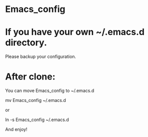 Emacs_config
========

If you have your own ~/.emacs.d directory.
========

Please backup your configuration.

After clone:
========

You can move Emacs_config to ~/.emacs.d

mv Emacs_config ~/.emacs.d

or

ln -s Emacs_config ~/.emacs.d

And enjoy!
